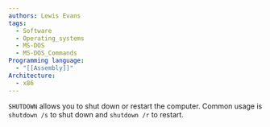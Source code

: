```yaml
---
authors: Lewis Evans
tags:
  - Software
  - Operating_systems
  - MS-DOS
  - MS-DOS_Commands
Programming language:
  - "[[Assembly]]"
Architecture:
  - x86
---
```

`SHUTDOWN` allows you to shut down or restart the computer. Common usage is `shutdown /s` to shut down and `shutdown /r` to restart.